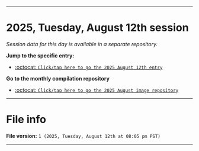 
***

# 2025, Tuesday, August 12th session

_Session data for this day is available in a separate repository._

**Jump to the specific entry:**

- [:octocat: `Click/tap here to go the 2025 August 12th entry`](https://github.com/seanpm2001/SeansLifeArchive_Images_ModernSmurfsVillage_Y2025_V8/tree/SeansLifeArchive_ModernSmurfsVillage_Y2025_V8_Main-dev/2025/08_August/12/)

**Go to the monthly compilation repository**

- [:octocat: `Click/tap here to go the 2025 August image repository`](https://github.com/seanpm2001/SeansLifeArchive_Images_ModernSmurfsVillage_Y2025_V8/)

***

# File info

**File version:** `1 (2025, Tuesday, August 12th at 08:05 pm PST)`

***
